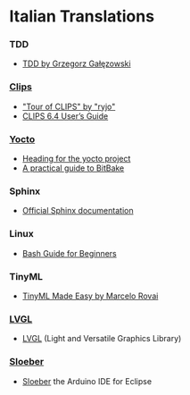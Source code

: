 # Italian Translations

### TDD
*  [TDD by Grzegorz Gałęzowski](https://github.com/grzesiek-galezowski/tdd-ebook)

### [Clips](https://www.clipsrules.net)
*  ["Tour of CLIPS" by "ryjo"](https://ryjo.codes/tour-of-clips.html#)
*  [CLIPS 6.4 User’s Guide](https://www.clipsrules.net/documentation/v641/bpg641.pdf)

### [Yocto](https://www.yoctoproject.org/)
*  [Heading for the yocto project](https://github.com/CollaborativeWritersHub/heading-for-the-yocto-project)
*  [A practical guide to BitBake](https://a4z.gitlab.io/docs/BitBake/guide.html)

### Sphinx
*  [Official Sphinx documentation](https://www.sphinx-doc.org)

### Linux
*  [Bash Guide for Beginners](https://tldp.org/LDP/Bash-Beginners-Guide/html/index.html)

### TinyML
*  [TinyML Made Easy by Marcelo Rovai](https://github.com/Mjrovai/TinyML_Made_Easy_NiclaV_eBook.git)

### [LVGL](https://lvgl.io/)
*  [LVGL](https://lvgl.io/) (Light and Versatile Graphics Library)

### [Sloeber](https://github.com/Sloeber/arduino-eclipse-plugin)
*  [Sloeber](https://github.com/Sloeber/arduino-eclipse-plugin) the Arduino IDE for Eclipse 

